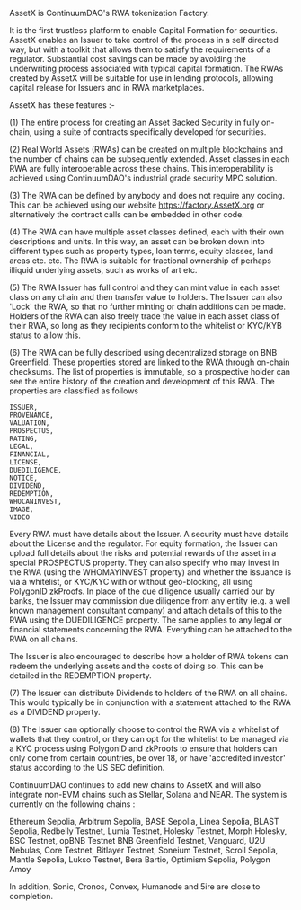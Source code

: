 AssetX is ContinuumDAO's RWA tokenization Factory.

It is the first trustless platform to enable Capital Formation for securities. AssetX enables an Issuer to take control of the process in a self directed way, but with a toolkit that allows them to satisfy the requirements of a regulator. Substantial cost savings can be made by avoiding the underwriting process associated with typical capital formation. The RWAs created by AssetX will be suitable for use in lending protocols, allowing capital release for Issuers and in RWA marketplaces.

AssetX has these features :-

(1) The entire process for creating an Asset Backed Security in fully on-chain, using a suite of contracts specifically developed for securities.

(2) Real World Assets (RWAs) can be created on multiple blockchains and the number of chains can be subsequently extended. Asset classes in each RWA are fully interoperable across these chains. This interoperability is achieved using ContinuumDAO's industrial grade security MPC solution.

(3) The RWA can be defined by anybody and does not require any coding. This can be achieved using our website https://factory.AssetX.org or alternatively the contract calls can be embedded in other code.

(4) The RWA can have multiple asset classes defined, each with their own descriptions and units. In this way, an asset can be broken down into different types such as property types, loan terms, equity classes, land areas etc. etc. The RWA is suitable for fractional ownership of perhaps illiquid underlying assets, such as works of art etc.

(5) The RWA Issuer has full control and they can mint value in each asset class on any chain and then transfer value to holders. The Issuer can also 'Lock' the RWA, so that no further minting or chain additions can be made. Holders of the RWA can also freely trade the value in each asset class of their RWA, so long as they recipients conform to the whitelist or KYC/KYB status to allow this.

(6) The RWA can be fully described using decentralized storage on BNB Greenfield. These properties stored are linked to the RWA through on-chain checksums. The list of properties is immutable, so a prospective holder can see the entire history of the creation and development of this RWA. The properties are classified as follows 

	ISSUER,
    PROVENANCE,
    VALUATION,
    PROSPECTUS,
    RATING,
    LEGAL,
    FINANCIAL,
    LICENSE,
    DUEDILIGENCE,
    NOTICE,
    DIVIDEND,
    REDEMPTION,
    WHOCANINVEST,
    IMAGE,
    VIDEO

Every RWA must have details about the Issuer. A security must have details about the License and the regulator. For equity formation, the Issuer can upload full details about the risks and potential rewards of the asset in a special PROSPECTUS property. They can also specify who may invest in the RWA (using the WHOMAYINVEST property) and whether the issuance is via a whitelist, or KYC/KYC with or without geo-blocking, all using PolygonID zkProofs. In place of the due diligence usually carried our by banks, the Issuer may commission due diligence from any entity (e.g. a well known management consultant company) and attach details of this to the RWA using the DUEDILIGENCE property. The same applies to any legal or financial statements concerning the RWA. Everything can be attached to the RWA on all chains.

The Issuer is also encouraged to describe how a holder of RWA tokens can redeem the underlying assets and the costs of doing so. This can be detailed in the REDEMPTION property.

(7) The Issuer can distribute Dividends to holders of the RWA on all chains. This would typically be in conjunction with a statement attached to the RWA as a DIVIDEND property.

(8) The Issuer can optionally choose to control the RWA via a whitelist of wallets that they control, or they can opt for the whitelist to be managed via a KYC process using PolygonID and zkProofs to ensure that holders can only come from certain countries, be over 18, or have 'accredited investor' status according to the US SEC definition.


ContinuumDAO continues to add new chains to AssetX and will also integrate non-EVM chains such as Stellar, Solana and NEAR. The system is currently on the following chains :

Ethereum Sepolia,
Arbitrum Sepolia,
BASE Sepolia,
Linea Sepolia,
BLAST Sepolia,
Redbelly Testnet,
Lumia Testnet,
Holesky Testnet,
Morph Holesky,
BSC Testnet,
opBNB Testnet
BNB Greenfield Testnet,
Vanguard,
U2U Nebulas,
Core Testnet,
Bitlayer Testnet,
Soneium Testnet,
Scroll Sepolia,
Mantle Sepolia,
Lukso Testnet,
Bera Bartio,
Optimism Sepolia,
Polygon Amoy

In addition, Sonic, Cronos, Convex, Humanode and 5ire are close to completion.